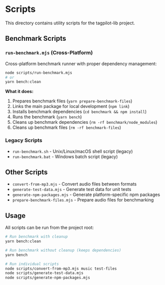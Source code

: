 # Scripts

This directory contains utility scripts for the tagpilot-lib project.

## Benchmark Scripts

### `run-benchmark.mjs` (Cross-Platform)

Cross-platform benchmark runner with proper dependency management:

```bash
node scripts/run-benchmark.mjs
# or
yarn bench:clean
```

**What it does:**

1. Prepares benchmark files (`yarn prepare-benchmark-files`)
2. Links the main package for local development (`npm link`)
3. Installs benchmark dependencies (`cd benchmark && npm install`)
4. Runs the benchmark (`yarn bench`)
5. Cleans up benchmark dependencies (`rm -rf benchmark/node_modules`)
6. Cleans up benchmark files (`rm -rf benchmark-files`)

### Legacy Scripts

- `run-benchmark.sh` - Unix/Linux/macOS shell script (legacy)
- `run-benchmark.bat` - Windows batch script (legacy)

## Other Scripts

- `convert-from-mp3.mjs` - Convert audio files between formats
- `generate-test-data.mjs` - Generate test data for unit tests
- `generate-npm-packages.mjs` - Generate platform-specific npm packages
- `prepare-benchmark-files.mjs` - Prepare audio files for benchmarking

## Usage

All scripts can be run from the project root:

```bash
# Run benchmark with cleanup
yarn bench:clean

# Run benchmark without cleanup (keeps dependencies)
yarn bench

# Run individual scripts
node scripts/convert-from-mp3.mjs music test-files
node scripts/generate-test-data.mjs
node scripts/generate-npm-packages.mjs
```
